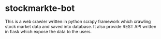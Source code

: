 # stockmarkte-bot
This is a web crawler written in python scrapy framework which crawling stock market data and saved into database. It also provide REST API written in flask which expose the data to the users.
